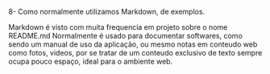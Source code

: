 8- Como normalmente utilizamos Markdown, de exemplos.

Markdown é visto com muita frequencia em projeto sobre o nome README.md
Normalmente é usado para documentar softwares, como sendo um manual de uso da aplicação, ou mesmo notas em conteudo web como fotos, videos, por se tratar de um conteudo exclusivo de texto sempre ocupa pouco espaço, ideal para o ambiente web.